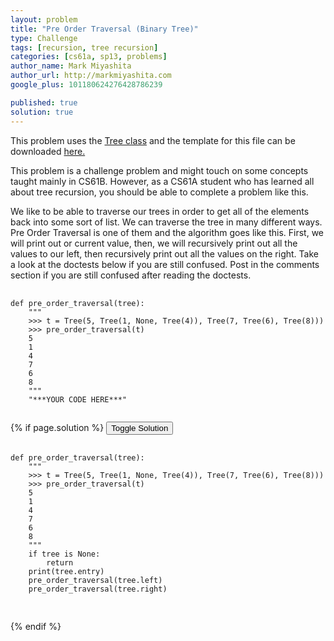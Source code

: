```yaml
---
layout: problem
title: "Pre Order Traversal (Binary Tree)"
type: Challenge
tags: [recursion, tree recursion]
categories: [cs61a, sp13, problems]
author_name: Mark Miyashita
author_url: http://markmiyashita.com
google_plus: 101180624276428786239

published: true
solution: true
---
```

<p>
  This problem uses the <a href="http://markmiyashita.com/cs61a/code/tree_recursion/tree.py">Tree class</a> and the template for this file can be downloaded <a href="http://markmiyashita.com/cs61a/code/tree_recursion/pre_order_traversal.py">here.</a>
</p>

<p>
  This problem is a challenge problem and might touch on some concepts taught mainly in CS61B. However, as a CS61A student who has learned all about tree recursion, you should be able to complete a problem like this.
</p>

<p>
  We like to be able to traverse our trees in order to get all of the elements back into some sort of list. We can traverse the tree in many different ways. Pre Order Traversal is one of them and the algorithm goes like this. First, we will print out or current value, then, we will recursively print out all the values to our left, then recursively print out all the values on the right. Take a look at the doctests below if you are still confused. Post in the comments section if you are still confused after reading the doctests.
</p>

<pre>
  <code class="prettyprint">
def pre_order_traversal(tree):
    """
    >>> t = Tree(5, Tree(1, None, Tree(4)), Tree(7, Tree(6), Tree(8)))
    >>> pre_order_traversal(t)
    5
    1
    4
    7
    6
    8
    """
    "***YOUR CODE HERE***"
  </code>
</pre>

{% if page.solution %}
<button onclick="toggleSolution()">Toggle Solution</button>

<div class="solution">
  <pre>
    <code class="prettyprint">
def pre_order_traversal(tree):
    """
    >>> t = Tree(5, Tree(1, None, Tree(4)), Tree(7, Tree(6), Tree(8)))
    >>> pre_order_traversal(t)
    5
    1
    4
    7
    6
    8
    """
    if tree is None:
        return
    print(tree.entry)
    pre_order_traversal(tree.left)
    pre_order_traversal(tree.right)
    </code>
  </pre>
  
  <p>
    
  </p>
</div>
{% endif %}
